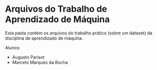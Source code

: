 # Arquivos do Trabalho de Aprendizado de Máquina
Esta pasta contém os arquivos do trabalho prático (sobre um dataset) da disciplina de aprendizado de máquina.

Alunos: 
* Augusto Parisot
* Marcelo Marques da Rocha
